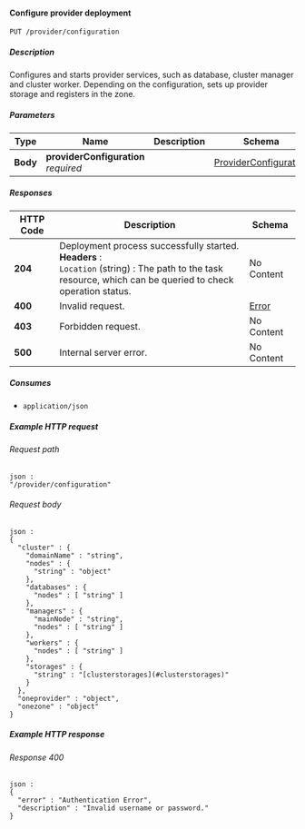 
<a name="put_provider_configuration"></a>
#### Configure provider deployment
```
PUT /provider/configuration
```


##### Description
Configures and starts provider services, such as database, cluster manager
and cluster worker. Depending on the configuration, sets up provider storage
and registers in the zone.


##### Parameters

|Type|Name|Description|Schema|Default|
|---|---|---|---|---|
|**Body**|**providerConfiguration**  <br>*required*||[ProviderConfiguration](../definitions/ProviderConfiguration.md#providerconfiguration)|--|


##### Responses

|HTTP Code|Description|Schema|
|---|---|---|
|**204**|Deployment process successfully started.  <br>**Headers** :   <br>`Location` (string) : The path to the task resource, which can be queried to check<br>operation status.|No Content|
|**400**|Invalid request.|[Error](../definitions/Error.md#error)|
|**403**|Forbidden request.|No Content|
|**500**|Internal server error.|No Content|


##### Consumes

* `application/json`


##### Example HTTP request

###### Request path
```
json :
"/provider/configuration"
```


###### Request body
```
json :
{
  "cluster" : {
    "domainName" : "string",
    "nodes" : {
      "string" : "object"
    },
    "databases" : {
      "nodes" : [ "string" ]
    },
    "managers" : {
      "mainNode" : "string",
      "nodes" : [ "string" ]
    },
    "workers" : {
      "nodes" : [ "string" ]
    },
    "storages" : {
      "string" : "[clusterstorages](#clusterstorages)"
    }
  },
  "oneprovider" : "object",
  "onezone" : "object"
}
```


##### Example HTTP response

###### Response 400
```
json :
{
  "error" : "Authentication Error",
  "description" : "Invalid username or password."
}
```




